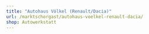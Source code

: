```yaml
---
title: "Autohaus Völkel (Renault/Dacia)"
url: /marktschorgast/autohaus-voelkel-renault-dacia/
shop: Autowerkstatt
---
```

